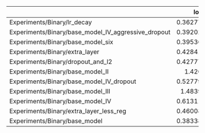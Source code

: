 |                                                     |     loss |   accuracy |
|:----------------------------------------------------|---------:|-----------:|
| Experiments/Binary/lr_decay                         | 0.362778 |   0.853557 |
| Experiments/Binary/base_model_IV_aggressive_dropout | 0.392025 |   0.861925 |
| Experiments/Binary/base_model_six                   | 0.395363 |   0.861925 |
| Experiments/Binary/extra_layer                      | 0.428415 |   0.841004 |
| Experiments/Binary/dropout_and_l2                   | 0.427776 |   0.83682  |
| Experiments/Binary/base_model_II                    | 1.4266   |   0.786611 |
| Experiments/Binary/base_model_IV_dropout            | 0.527793 |   0.849372 |
| Experiments/Binary/base_model_III                   | 1.48398  |   0.811715 |
| Experiments/Binary/base_model_IV                    | 0.613115 |   0.849372 |
| Experiments/Binary/extra_layer_less_reg             | 0.460087 |   0.861925 |
| Experiments/Binary/base_model                       | 0.383381 |   0.832636 |